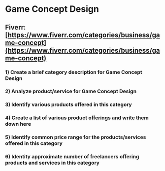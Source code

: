 # Game Concept Design
## Fiverr: [https://www.fiverr.com/categories/business/game-concept](https://www.fiverr.com/categories/business/game-concept)
### 1) Create a brief category description for Game Concept Design
### 2) Analyze product/service for Game Concept Design
### 3) Identify various products offered in this category
### 4) Create a list of various product offerings and write them down here
### 5) Identify common price range for the products/services offered in this category
### 6) Identity approximate number of freelancers offering products and services in this category
